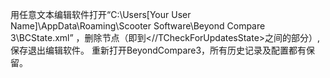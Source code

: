 用任意文本编辑软件打开“C:\Users\[Your User Name]\AppData\Roaming\Scooter Software\Beyond Compare 3\BCState.xml” ，删除<TCheckForUpdatesState>节点（即<TCheckForUpdatesState>到<//TCheckForUpdatesState>之间的部分）,保存退出编辑软件。 重新打开BeyondCompare3，所有历史记录及配置都有保留。